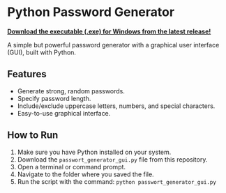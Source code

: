# Python Password Generator

[**Download the executable (.exe) for Windows from the latest release!**]((https://github.com/David-dev-web/Passwort-Generator-in-Python/releases/tag/v1.0) )


A simple but powerful password generator with a graphical user interface (GUI), built with Python.

## Features
*   Generate strong, random passwords.
*   Specify password length.
*   Include/exclude uppercase letters, numbers, and special characters.
*   Easy-to-use graphical interface.

## How to Run
1.  Make sure you have Python installed on your system.
2.  Download the `passwort_generator_gui.py` file from this repository.
3.  Open a terminal or command prompt.
4.  Navigate to the folder where you saved the file.
5.  Run the script with the command: `python passwort_generator_gui.py`
